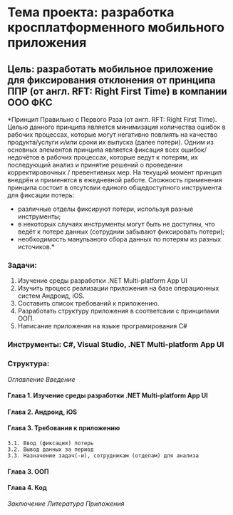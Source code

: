 # Тема проекта: разработка кросплатформенного мобильного приложения

## Цель: разработать мобильное приложение для фиксирования отклонения от принципа ППР (от англ. RFT: Right First Time) в компании ООО ФКС
*Принцип Правильно с Первого Раза (от англ. RFT: Right First Time). Целью данного принципа является минимизация количества ошибок в рабочих процессах, которые могут негативно повлиять на качество продукта/услуги и/или сроки их выпуска (далее потери). Одним из основных элементов принципа является фиксация всех ошибок/недочётов в рабочих процессах, которые ведут к потерям, их последующий анализ и принятие решений о проведении корректировочных / превентивных мер. На текущий момент принцип внедрён и применятся в ежедневной работе. Сложность применения принципа состоит в отсутсвии единого общедоступного инструмента для фиксации потерь:
- различные отделы фиксируют потери, используя разные инструменты; 
- в некоторых случаях инструменты могут быть не доступны, что ведёт к потере данных (сотруднии забывают фиксировать потери); 
- необходимость манульаного сбора данных по потерям из разных источиков.*

### Задачи:
1. Изучение среды разработки .NET Multi-platform App UI 
2. Изучить процесс реализации приложения на базе операционных систем Андроид, iOS.
3. Составить список требований к приложению.
4. Разработать структуру приложения в соответсвии с принципами ООП.
5. Написание приложения на языке програмирования C#

### Инструменты: C#, Visual Studio, .NET Multi-platform App UI

### Структура:
*Оглавление*
*Введение*
#### Глава 1. Изучение среды разработки .NET Multi-platform App UI
#### Глава 2. Андроид, iOS
#### Глава 3. Требования к приложению
    3.1. Ввод (фиксация) потерь
    3.2. Вывод данных за период
    3.3. Назначение задач(-и), сотрудникам (отделам) для анализа
#### Глава 3. ООП
#### Глава 4. Код
*Заключение*
*Литература*
*Приложения*

